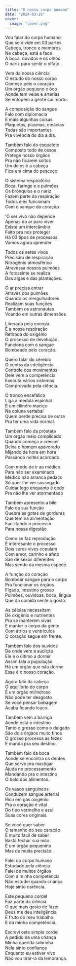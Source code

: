 ```yaml
---
title: "O nosso corpo humano"
date: "2024-03-26"
cover:
  image: "cover.png"
---
```


Vou falar do corpo humano  
Que se divide em 03 partes  
Cabeça, tronco e membros  
Na cabeça, está a face  
A boca, ouvidos e os olhos  
O nariz para sentir o olfato.  

Vem da nossa ciência  
O estudo do nosso corpo  
Começo pelo o coração  
Um órgão pequeno e ôco  
Aonde tem veias e artérias  
Se entopem a gente cai morto.  

A composição do sangue  
Falo com diplomacia  
E mais algunhas coisas  
Plaquetas, plasmas, emácias  
Todas são importantes  
Pra vivência do dia a dia.  

Também falo do esqueleto  
Composto todo de ossos  
Protege nosso òrgãos  
Pra não ficarem soltos  
Um deles é a cabeça  
Fica em cima do pescoço  

<!-- pagebreak -->

O sistema respiratório  
Boca, faringe e e pulmôes  
Os brônquios e o nariz  
Fazem parte da respiração  
Todos eles funcionam  
Com o sangue do coração.  

'O ser vivo não depende  
Apenas do ar para viver  
Existe um intercâmbio  
Feito pra nos proteger  
Há 03 tipos de processos  
Vamos agora aprender  

Todos os seres vivos  
Precisam de respiração  
Nitrogênio atmosférico  
Atravessa nossos pulmões  
A fotossínte se realiza  
Das algas e das plantações.  

O ar precisa entrar  
Através dos pulmões  
Quando os mergulhadores  
Realizam suas funções  
Também os astronautas  
Voando em outras dimensões  

Liberada pela energia  
É a nossa respiração  
Retirada do oxigênio  
O processo de devolução  
Funciona com o sangue  
Bombeado pelo coração.  

<!-- pagebreak -->

Quero falar do cérebro  
O centro da inteligência  
Controle dos movimentos  
Dele vem a competência  
Executa vários sistemas  
Comprovado pela ciência.  

O tronco encefálico  
Liga a medula espinhal  
É um cilindro maciço  
Na coluna vertebal  
Quem perde precisa de outra  
Pra ter uma vida normal.  

Também falo da próstata  
Um órgão meio complicado  
Quando começa a crescer  
Deixa o homem apavorado  
Mijando de hora em hora  
Passando noites acordado.  

Com medo de ir ao médico  
Para não ser examinado  
Médico não arranca pedaço  
Só quer lhe ver sossegado  
Cuidar logo enquanto é cedo  
Pra não lhe ver atormentado  

<!-- pagebreak -->

Também apresento a bile  
Falo da sua função  
Quebra as gotas de gorduras  
Que tem na alimentação  
Facilitando o processo  
Para nossa digestão.  

Como se faz reprodução  
É interesante o processo  
Dois seres vivos copulam  
Com amor, carinho e afeto  
São de sexos diferentes  
Mas sendo da mesma espéce.  

A função do coração  
Bombear sangue para o corpo  
Pra funcionar os órgãos  
Fígado, intestino grosso  
Pulmões, ouvidoas, boca, língua  
Que da comida sente o gosto.  

As células necessitam  
De oxigênio e nutrientes  
Pra se manterem vivas  
E manter o corpo da gente  
Com átrios e ventrículos  
O coração segue em frente.  

<!-- pagebreak -->

Também falo dos ouvidos  
De onde vem a audição  
Ele é o último a dormir  
Assim fala a população  
Há um órgão que não dorme  
Esse é o nosso coração.  

Agora falo da cabeça  
O equilíbrio do corpo  
É um órgão milindroso  
Não pode ter desgosto  
Se você pensar bobagem  
Acaba ficando louco.  

Também vem a barriga  
Aonde está o intestino  
Tanto o grosso como o delgado  
São dois órgãos muito finos  
O grosso processa as fezes  
E manda pra seu destino.  

Também falo da boca  
Aonde se encontra os dentes  
Que serve pra mastigar  
Ajuda no processamento  
Mandando pra o intestino  
O bolo dos alimentos.  

<!-- pagebreak -->

Os vasos sanguíneos  
Conduzem sangue arterial  
Rico em gás oxigênio  
Pra o coração é vital  
Do tipo vermelho e azul  
Suas cores originais.  

Se você quer saber  
O tamanho do seu caração  
É muito facíl de saber  
Basta fechar sua mão  
É um órgão pequenino  
Mas de muita precisão.  

Falei do corpo humano  
Estudado pela ciência  
Falei de muitos órgãos  
Com a minha competência  
Não estudei quando criança  
Hoje sinto carência.  

Este pequeno cordel  
Faz parte da ciência  
O que mais gosto de fazer  
Deus me deu inteligência  
É fruto do meu trabalho  
E da minha competência.  

Escrevi este simple cordel  
A pedido de uma criança  
Minha querida sobrinha  
Nela sinto confiança  
Enquanto eu estiver vivo  
Não vou tirar-la da lembrança.
